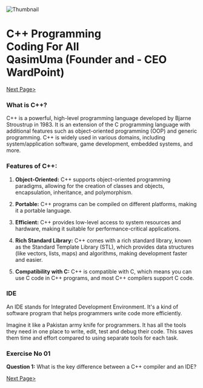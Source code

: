 ![Thumbnail](images/C++Thumbnail.jpg)
# C++ Programming <br> Coding For All <br> QasimUma (Founder and - CEO WardPoint)

 [Next Page>](02_DownloadAndInstallation.md)
### What is C++?
C++ is a powerful, high-level programming language developed by Bjarne Stroustrup in 1983. It is an extension of the C programming language with additional features such as object-oriented programming (OOP) and generic programming. C++ is widely used in various domains, including system/application software, game development, embedded systems, and more.

### Features of C++:
1. **Object-Oriented:** C++ supports object-oriented programming paradigms, allowing for the creation of classes and objects, encapsulation, inheritance, and polymorphism.
   
2. **Portable:** C++ programs can be compiled on different platforms, making it a portable language.

3. **Efficient:** C++ provides low-level access to system resources and hardware, making it suitable for performance-critical applications.

4. **Rich Standard Library:** C++ comes with a rich standard library, known as the Standard Template Library (STL), which provides data structures (like vectors, lists, maps) and algorithms, making development faster and easier.

5. **Compatibility with C:** C++ is compatible with C, which means you can use C code in C++ programs, and most C++ compilers support C code.

### IDE
An IDE stands for Integrated Development Environment. It's a kind of software program that helps programmers write code more efficiently.

Imagine it like a Pakistan army knife for programmers. It has all the tools they need in one place to write, edit, test and debug their code. This saves them time and effort compared to using separate tools for each task.


### Exercise No 01
**Question 1:** What is the key difference between a C++ compiler and an IDE?

 [Next Page>](02_DownloadAndInstallation.md)
